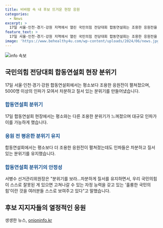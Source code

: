 ```yaml
---
title: 비바람 속 내 후보 뜨거운 현장 응원
categories:
  - News
excerpt: >
  17일 서울·인천·경기·강원 지역에서 열린 국민의힘 전당대회 합동연설회는 조용한 응원전을 펼쳤다. 약 5000명의 지지자들은 비에도 불구하고 열정적인 응원을 이어갔고, 평화로운 분위기를 유지했다. 후보 지지자들은 팀당후 이미지를 내세우며 차분한 행사를 연출했으며, 이전 대회에 비해 음량과 규모를 줄인 모습이 눈에 띄었다. 이날 행사는 충돌 없이 성공적으로 마무리되었다.
feature_text: >
  17일 서울·인천·경기·강원 지역에서 열린 국민의힘 전당대회 합동연설회는 조용한 응원전을 펼쳤다. 약 5000명의 지지자들은 비에도 불구하고 열정적인 응원을 이어갔고, 평화로운 분위기를 유지했다. 후보 지지자들은 팀당후 이미지를 내세우며 차분한 행사를 연출했으며, 이전 대회에 비해 음량과 규모를 줄인 모습이 눈에 띄었다. 이날 행사는 충돌 없이 성공적으로 마무리되었다.
image: 'https://www.behealthy4u.com/wp-content/uploads/2024/06/news.jpg'
---
```


<p><img src="https://www.behealthy4u.com/wp-content/uploads/2024/06/news.jpg" alt="info 속보" /></p>

<h2 data-ke-size="size26">국민의힘 전당대회 합동연설회 현장 분위기</h2>

<p data-ke-size="size16">17일 서울·인천·경기·강원 합동연설회에서는 평소보다 조용한 응원전이 펼쳐졌으며, 5000명 이상의 인파가 모여서 차분하고 질서 있는 분위기를 만들어냈습니다.</p>

<h3><b><span style="color: #1a5490;">합동연설회 분위기</span></b></h3>

<p data-ke-size="size16">17일 합동연설회 현장에서는 평소와는 다른 조용한 분위기가 느껴졌으며 대규모 인파가 이를 가능하게 했습니다.</p>

<h3><b><span style="color: #1a5490;">응원 전 평온한 분위기 유지</span></b></h3>

<p data-ke-size="size16">합동연설회에서는 평소보다 더 조용한 응원전이 펼쳐졌는데도 인파들은 차분하고 질서 있는 분위기를 유지했습니다.</p>

<h3><b><span style="color: #1a5490;">합동연설회 분위기의 안정성</span></b></h3>

<p data-ke-size="size16">서병수 선거관리위원장은 "분위기를 보라...차분하게 질서를 유지하면서, 우리 국민의힘이 스스로 잘못된 게 있으면 고쳐나갈 수 있는 자정 능력을 갖고 있는 '훌륭한 국민의힘'이란 것을 여러분들 스스로 보여주고 있다"고 말했습니다.</p>

<h2 data-ke-size="size26">후보 지지자들의 열정적인 응원</h2>
생생한 뉴스, <a href="https://onioninfo.kr" rel="dofollow">onioninfo.kr</a>


